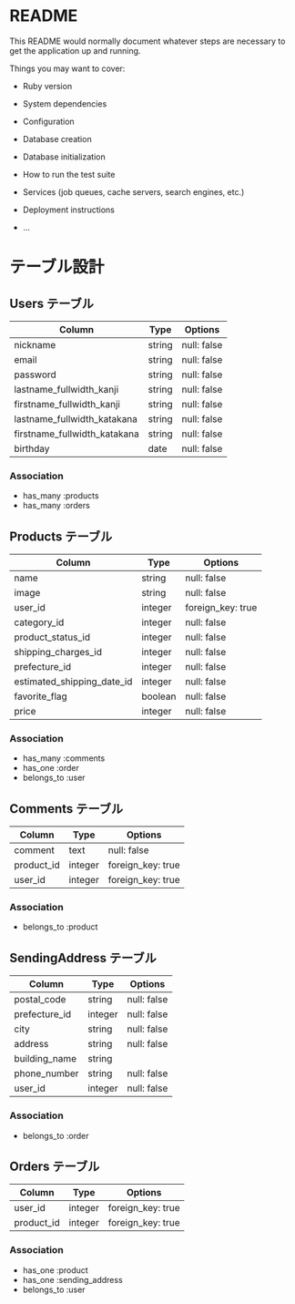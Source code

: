 # README

This README would normally document whatever steps are necessary to get the
application up and running.

Things you may want to cover:

* Ruby version

* System dependencies

* Configuration

* Database creation

* Database initialization

* How to run the test suite

* Services (job queues, cache servers, search engines, etc.)

* Deployment instructions

* ...

# テーブル設計

## Users テーブル

| Column                       | Type   | Options     |
| ---------------------------- | ------ | ----------- |
| nickname                     | string | null: false |
| email                        | string | null: false |
| password                     | string | null: false |
| lastname_fullwidth_kanji     | string | null: false |
| firstname_fullwidth_kanji    | string | null: false |
| lastname_fullwidth_katakana  | string | null: false |
| firstname_fullwidth_katakana | string | null: false |
| birthday                     | date   | null: false |

### Association

- has_many  :products
- has_many  :orders


## Products テーブル

| Column                     | Type    | Options           |
| -------------------------- | ------- | ----------------- |
| name                       | string  | null: false       |
| image                      | string  | null: false       |
| user_id                    | integer | foreign_key: true |
| category_id                | integer | null: false       |
| product_status_id          | integer | null: false       |
| shipping_charges_id        | integer | null: false       |
| prefecture_id              | integer | null: false       |
| estimated_shipping_date_id | integer | null: false       |
| favorite_flag              | boolean | null: false       |
| price                      | integer | null: false       |

### Association

- has_many   :comments
- has_one    :order
- belongs_to :user


## Comments テーブル

| Column     | Type    | Options           |
| ---------- | ------- | ----------------- |
| comment    | text    | null: false       |
| product_id | integer | foreign_key: true |
| user_id    | integer | foreign_key: true |

### Association

- belongs_to :product


## SendingAddress テーブル

| Column        | Type    | Options     |
| ------------- | ------- | ----------- |
| postal_code   | string  | null: false |
| prefecture_id | integer | null: false |
| city          | string  | null: false |
| address       | string  | null: false |
| building_name | string  |             |
| phone_number  | string  | null: false |
| user_id       | integer | null: false |

### Association

- belongs_to :order


## Orders テーブル

| Column             | Type    | Options           |
| ------------------ | ------- | ----------------- |
| user_id            | integer | foreign_key: true |
| product_id         | integer | foreign_key: true |

### Association

- has_one    :product
- has_one    :sending_address
- belongs_to :user
